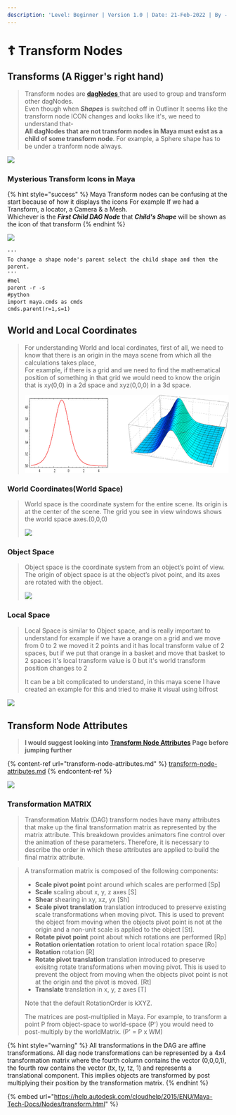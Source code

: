 ```yaml
---
description: 'Level: Beginner | Version 1.0 | Date: 21-Feb-2022 | By - Siddarth Mehra'
---
```


# ☦ Transform Nodes

## Transforms (A Rigger's right hand)

> Transform nodes are [**dagNodes** ](./#dag-and-dag-hierarchy)that are used to group and transform other dagNodes. \
> Even though when _**Shapes**_ is switched off in Outliner It seems like the transform node ICON changes and looks like it's, we need to understand that-\
> **All dagNodes that are not transform nodes in Maya must exist as a child of some transform node**. For example, a Sphere shape has to be under a tranform node always.

![](../../../.gitbook/assets/maya\_cgzPWEp8ty.gif)

### Mysterious Transform Icons in Maya

{% hint style="success" %}
Maya Transform nodes can be confusing at the start because of how it displays the icons For example If we had a Transform, a locator, a Camera & a Mesh.\
Whichever is the _**First Child DAG Node**_ that _**Child's Shape**_ will be shown as the icon of that transform
{% endhint %}

![](../../../.gitbook/assets/maya\_3BkxPrmk2Y.gif)



```
'''
To change a shape node's parent select the child shape and then the parent. 
'''
#mel
parent -r -s
#python 
import maya.cmds as cmds
cmds.parent(r=1,s=1)
```



## World and Local Coordinates&#x20;

> For understanding World and local cordinates, first of all, we need to know that there is an origin in the maya scene from which all the calculations takes place,\
> For example, if there is a grid and we need to find the mathematical position of something in that grid we would need to know the origin that is xy(0,0) in a 2d space and xyz(0,0,0) in a 3d space.
>
> ![](<../../../.gitbook/assets/image (7).png>)

### World Coordinates(World Space)

> World space is the coordinate system for the entire scene. Its origin is at the center of the scene. The grid you see in view windows shows the world space axes.(0,0,0)
>
> ![](https://help.autodesk.com/cloudhelp/2018/ENU/Maya-Basics/images/GUID-8B7AD211-47B4-4790-8543-82777029C75A.png)



### Object Space

> Object space is the coordinate system from an object’s point of view. The origin of object space is at the object’s pivot point, and its axes are rotated with the object.
>
> ![](https://help.autodesk.com/cloudhelp/2018/ENU/Maya-Basics/images/GUID-BB1C65CF-70BB-4B06-AC52-D50AAC0988FC.png)

### Local Space

> Local Space is similar to Object space, and is really important to understand for example if we have a orange on a grid and we move from  0 to 2 we moved it 2 points and it has local transform value of 2 spaces, but if we put that orange in a basket and move that basket to 2 spaces it's local transform value is 0 but it's world transform position changes to 2
>
> It can be a bit complicated to understand, in this maya scene I have created an example for this and tried to make it visual using bifrost

![](../../../.gitbook/assets/maya\_NBJp4EpmIP.gif)

## Transform Node Attributes

> **I would suggest looking into** [**Transform Node Attributes**](transform-node-attributes.md) **Page before jumping further**

{% content-ref url="transform-node-attributes.md" %}
[transform-node-attributes.md](transform-node-attributes.md)
{% endcontent-ref %}

![](../../../.gitbook/assets/maya\_gohDDARDIQ.gif)

### Transformation MATRIX

> Transformation Matrix (DAG) transform nodes have many attributes that make up the final transformation matrix as represented by the matrix attribute. This breakdown provides animators fine control over the animation of these parameters. Therefore, it is necessary to describe the order in which these attributes are applied to build the final matrix attribute.

> A transformation matrix is composed of the following components:
>
> * **Scale pivot point** point around which scales are performed \[Sp]
> * **Scale** scaling about x, y, z axes \[S]
> * **Shear** shearing in xy, xz, yx \[Sh]
> * **Scale pivot translation** translation introduced to preserve existing scale transformations when moving pivot. This is used to prevent the object from moving when the objects pivot point is not at the origin and a non-unit scale is applied to the object \[St].
> * **Rotate pivot point** point about which rotations are performed \[Rp]
> * **Rotation orientation** rotation to orient local rotation space \[Ro]
> * **Rotation** rotation \[R]
> * **Rotate pivot translation** translation introduced to preserve exisitng rotate transformations when moving pivot. This is used to prevent the object from moving when the objects pivot point is not at the origin and the pivot is moved. \[Rt]
> * **Translate** translation in x, y, z axes \[T]
>
> Note that the default RotationOrder is kXYZ.
>
> The matrices are post-multiplied in Maya. For example, to transform a point P from object-space to world-space (P') you would need to post-multiply by the worldMatrix. (P' = P x WM)



{% hint style="warning" %}
All transformations in the DAG are affine transformations. All dag node transformations can be represented by a 4x4 transformation matrix where the fourth column contains the vector (0,0,0,1), the fourth row contains the vector (tx, ty, tz, 1) and represents a translational component. This implies objects are transformed by post multiplying their position by the transformation matrix.
{% endhint %}



{% embed url="https://help.autodesk.com/cloudhelp/2015/ENU/Maya-Tech-Docs/Nodes/transform.html" %}
